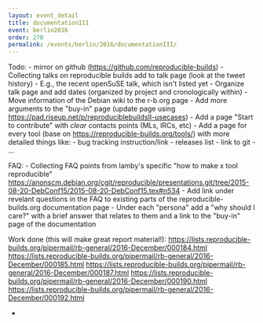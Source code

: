 ```yaml
---
layout: event_detail
title: documentationIII
event: berlin2016
order: 270
permalink: /events/berlin/2016/documentationIII/
---
```


Todo:
     - mirror on github (https://github.com/reproducible-builds)
		- Collecting talks on reproducible builds add to talk page (look at the tweet history)
     - E.g., the recent openSuSE talk, which isn't listed yet
		- Organize talk page and add dates (organized by project and cronologically within)
		- Move information of the Debian wiki to the r-b.org page
		- Add more arguments to the "buy-in" page (update page using https://pad.riseup.net/p/reproduciblebuildsII-usecases)
		- Add a page "Start to contribute" with *clear* contacts points (MLs, IRCs, etc)
		- Add a page for every tool (base on https://reproducible-builds.org/tools/) with more detailed things like:
		  - bug tracking instruction/link
		  - releases list
		  - link to git
		  - ...

FAQ:
	- Collecting FAQ points from lamby's specific "how to make x tool reproducible" 
	     https://anonscm.debian.org/cgit/reproducible/presentations.git/tree/2015-08-20-DebConf15/2015-08-20-DebConf15.tex#n534
	- Add link under revelant questions in the FAQ to existing parts of the reproducible-builds.org documentation page
	- Under each "persona" add a "why should I care?" with a brief answer that relates to them and a link to the "buy-in" page of the documentation
	
Work done (this will make great report material!):
    https://lists.reproducible-builds.org/pipermail/rb-general/2016-December/000184.html
    https://lists.reproducible-builds.org/pipermail/rb-general/2016-December/000185.html
    https://lists.reproducible-builds.org/pipermail/rb-general/2016-December/000187.html
    https://lists.reproducible-builds.org/pipermail/rb-general/2016-December/000190.html
    https://lists.reproducible-builds.org/pipermail/rb-general/2016-December/000192.html

-
